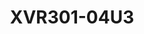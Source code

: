 ---
title: "XVR301-04U3"
description: "Professional 4-channel network video recorder supporting Ultra 265/H.265/H.264 video formats, with audio over coaxial cable and long transmission distance."
image: "/images/dvr/XVR301-04U3.png"  # Actual image path
price: "Contact Sales"  # Price not provided in source

features:
- Supports Ultra 265/H.265/H.264 video formats
- Supports audio over coaxial cable (TVI cameras)
- Control dual-light of UNV analog cameras under TVI
- Supports TVI, AHD, CVI, CVBS, IP cameras with adaptive access
- 4-channel BNC input with HDMI and VGA output
- Long transmission distance over coaxial cable
- Compatible with ONVIF and RTSP protocols

specifications:
  channels: "4-channel BNC input"
  videoCompression: "Ultra 265/H.265/H.264"
  resolution: "Up to 8MP"
  networkInterface: "1 RJ45 10 M/100 M self-adaptive Ethernet Interface"
  powerSupply: "DC 12 V/2 A"
  dimensions: "260mm × 251mm × 46mm"
  recordingBandwidth: "Up to 40 Mbps"  # Example value, please adjust as needed
  storageCapacity: "Up to 6TB"  # Example value, please adjust as needed

---